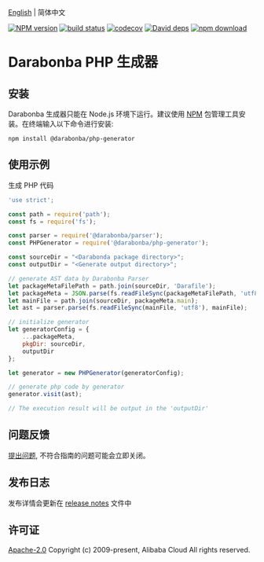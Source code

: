 [English](/README.md) | 简体中文

[![NPM version][npm-image]][npm-url]
[![build status][travis-image]][travis-url]
[![codecov][cov-image]][cov-url]
[![David deps][david-image]][david-url]
[![npm download][download-image]][download-url]

[npm-image]: https://img.shields.io/npm/v/@darabonba/php-generator.svg?style=flat-square
[npm-url]: https://npmjs.org/package/@darabonba/php-generator
[travis-image]: https://img.shields.io/travis/aliyun/darabonba-php-generator.svg?style=flat-square
[travis-url]: https://travis-ci.org/aliyun/darabonba-php-generator
[cov-image]: https://codecov.io/gh/aliyun/darabonba-php-generator/branch/master/graph/badge.svg
[cov-url]: https://codecov.io/gh/aliyun/darabonba-php-generator
[david-image]: https://img.shields.io/david/aliyun/darabonba-php-generator.svg?style=flat-square
[david-url]: https://david-dm.org/aliyun/darabonba-php-generator
[download-image]: https://img.shields.io/npm/dm/@darabonba/php-generator.svg?style=flat-square
[download-url]: https://npmjs.org/package/@darabonba/php-generator

# Darabonba PHP 生成器

## 安装

Darabonba 生成器只能在 Node.js 环境下运行。建议使用 [NPM](https://www.npmjs.com/) 包管理工具安装。在终端输入以下命令进行安装:

```shell
npm install @darabonba/php-generator
```

## 使用示例

生成 PHP 代码

```javascript
'use strict';

const path = require('path');
const fs = require('fs');

const parser = require('@darabonba/parser');
const PHPGenerator = require('@darabonba/php-generator');

const sourceDir = "<Darabonda package directory>";
const outputDir = "<Generate output directory>";

// generate AST data by Darabonba Parser
let packageMetaFilePath = path.join(sourceDir, 'Darafile');
let packageMeta = JSON.parse(fs.readFileSync(packageMetaFilePath, 'utf8'));
let mainFile = path.join(sourceDir, packageMeta.main);
let ast = parser.parse(fs.readFileSync(mainFile, 'utf8'), mainFile);

// initialize generator
let generatorConfig = {
    ...packageMeta,
    pkgDir: sourceDir,
    outputDir
};

let generator = new PHPGenerator(generatorConfig);

// generate php code by generator
generator.visit(ast);

// The execution result will be output in the 'outputDir'
```

## 问题反馈

[提出问题](https://github.com/aliyun/darabonba-php-generator/issues/new/choose), 不符合指南的问题可能会立即关闭。

## 发布日志

发布详情会更新在 [release notes](/CHANGELOG.md) 文件中

## 许可证

[Apache-2.0](/LICENSE)
Copyright (c) 2009-present, Alibaba Cloud All rights reserved.

